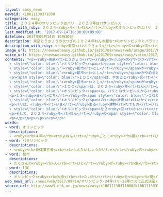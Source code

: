 ```yaml
---
layout: easy_news
newsid: k10011138371000
categories: easy
title: ２０２４年のオリンピックはパリ　２０２８年はロサンゼルス
title_with_ruby: ２０２４<ruby>年<rt>ねん</rt></ruby>のオリンピックはパリ　２０２８<ruby>年<rt>ねん</rt></ruby>はロサンゼルス
last_modified_at: '2017-09-14T16:30:00+09:00'
datetime: 2017年09月14日 16時30分
description: 東京とうきょうの次つぎの２０２４年ねんの夏なつのオリンピックとパラリンピックは、初はじめは５つの都市としが開ひらきたいと言いっていました。
description_with_ruby: <ruby>東京<rt>とうきょう</rt></ruby>の<ruby>次<rt>つぎ</rt></ruby>の２０２４<ruby>年<rt>ねん</rt></ruby>の<ruby>夏<rt>なつ</rt></ruby>のオリンピックとパラリンピックは、<ruby>初<rt>はじ</rt></ruby>めは５つの<ruby>都市<rt>とし</rt></ruby>が<ruby>開<rt>ひら</rt></ruby>きたいと<ruby>言<rt>い</rt></ruby>っていました。
image_url: https://newswebeasy.github.io/ja201709/news/web/image/2017/09/14/k10011138371000.jpg
voice_url: https://newswebeasy.github.io/ja201709/news/easy/voice/2017/09/14/k10011138371000.mp3
contents: "<p><ruby>東京<rt>とうきょう</rt></ruby>の<ruby>次<rt>つぎ</rt></ruby>の２０２４<ruby>年<rt>ねん</rt></ruby>の<ruby>夏<rt>なつ</rt></ruby>の<span\
  \ style=\"color: blue;\">オリンピック</span>と<span style=\"color: blue;\">パラリンピック</span>は、<ruby>初<rt>はじ</rt></ruby>めは５つの<span\
  \ style=\"color: blue;\"><ruby>都市<rt>とし</rt></ruby></span>が<ruby>開<rt>ひら</rt></ruby>きたいと<ruby>言<rt>い</rt></ruby>っていました。しかし、お<ruby>金<rt>かね</rt></ruby>がたくさんかかるため、フランスのパリとアメリカのロサンゼルス<ruby>以外<rt>いがい</rt></ruby>の３つの<span\
  \ style=\"color: blue;\"><ruby>都市<rt>とし</rt></ruby></span>がやめると<ruby>言<rt>い</rt></ruby>いました。</p>\n\
  <p><span style=\"color: blue;\">ＩＯＣ</span>は、やめると<ruby>言<rt>い</rt></ruby>った<span\
  \ style=\"color: blue;\"><ruby>都市<rt>とし</rt></ruby></span>が<ruby>多<rt>おお</rt></ruby>かったことをとても<ruby>心配<rt>しんぱい</rt></ruby>しています。このため<span\
  \ style=\"color: blue;\">ＩＯＣ</span>は、２０２４<ruby>年<rt>ねん</rt></ruby>だけではなくて２０２８<ruby>年<rt>ねん</rt></ruby>の<span\
  \ style=\"color: blue;\">オリンピック</span>も、パリとロサンゼルスから<ruby>決<rt>き</rt></ruby>めることにしました。</p>\n\
  <p>１３<ruby>日<rt>にち</rt></ruby>の<span style=\"color: blue;\">ＩＯＣ</span>の<ruby>会議<rt>かいぎ</rt></ruby>で、パリとロサンゼルスが<span\
  \ style=\"color: blue;\">オリンピック</span>の<ruby>計画<rt>けいかく</rt></ruby>を<ruby>説明<rt>せつめい</rt></ruby>しました。</p>\n\
  <p>パリは、<ruby>今<rt>いま</rt></ruby>ある<ruby>建物<rt>たてもの</rt></ruby>などを<ruby>使<rt>つか</rt></ruby>ってお<ruby>金<rt>かね</rt></ruby>がかからないようにして、セーヌ<ruby>川<rt>がわ</rt></ruby>などの<ruby>有名<rt>ゆうめい</rt></ruby>な<ruby>場所<rt>ばしょ</rt></ruby>も<ruby>利用<rt>りよう</rt></ruby>する<ruby>計画<rt>けいかく</rt></ruby>を<ruby>説明<rt>せつめい</rt></ruby>しました。ロサンゼルスは、<span\
  \ style=\"color: blue;\">オリンピック</span>を２<ruby>回<rt>かい</rt></ruby><ruby>開<rt>ひら</rt></ruby>いた<ruby>経験<rt>けいけん</rt></ruby>を<ruby>熱心<rt>ねっしん</rt></ruby>に<ruby>説明<rt>せつめい</rt></ruby>しました。</p>\n\
  <p>そして、２０２４<ruby>年<rt>ねん</rt></ruby>の<span style=\"color: blue;\">オリンピック</span>はパリ、２０２８<ruby>年<rt>ねん</rt></ruby>はロサンゼルスで<ruby>開<rt>ひら</rt></ruby>くことが<ruby>決<rt>き</rt></ruby>まりました。</p>\n\
  <p></p>\n<p></p>\n<p></p>"
words:
- word: オリンピック
  descriptions:
  - <ruby><rb>４年</rb><rt>よねん</rt></ruby>ごとに<ruby><rb>開</rb><rt>ひら</rt></ruby>かれ、<ruby><rb>世界</rb><rt>せかい</rt></ruby>じゅうの<ruby><rb>国々</rb><rt>くにぐに</rt></ruby>から<ruby><rb>選手</rb><rt>せんしゅ</rt></ruby>が<ruby><rb>参加</rb><rt>さんか</rt></ruby>する<ruby><rb>競技大会</rb><rt>きょうぎたいかい</rt></ruby>。<ruby><rb>古代</rb><rt>こだい</rt></ruby>ギリシャのオリンピアで<ruby><rb>開</rb><rt>ひら</rt></ruby>かれた<ruby><rb>古代</rb><rt>こだい</rt></ruby>オリンピックにならって、フランスのクーベルタンの<ruby><rb>力</rb><rt>ちから</rt></ruby>で、１８９６<ruby><rb>年</rb><rt>ねん</rt></ruby>にギリシャのアテネで<ruby><rb>開</rb><rt>ひら</rt></ruby>かれたのが、<ruby><rb>近代</rb><rt>きんだい</rt></ruby>オリンピックの<ruby><rb>始</rb><rt>はじ</rt></ruby>まり。<ruby><rb>五輪</rb><rt>ごりん</rt></ruby>。
- word: パラリンピック
  descriptions:
  - <ruby><rb>身体障害者</rb><rt>しんたいしょうがいしゃ</rt></ruby>の<ruby><rb>国際</rb><rt>こくさい</rt></ruby>スポーツ<ruby><rb>大会</rb><rt>たいかい</rt></ruby>。<ruby><rb>四年</rb><rt>よねん</rt></ruby>に<ruby><rb>一度</rb><rt>いちど</rt></ruby>、オリンピック<ruby><rb>開催地</rb><rt>かいさいち</rt></ruby>で<ruby><rb>行</rb><rt>おこな</rt></ruby>われる。
- word: 都市
  descriptions:
  - たくさんの<ruby><rb>人</rb><rt>ひと</rt></ruby>が<ruby><rb>集</rb><rt>あつ</rt></ruby>まり<ruby><rb>住</rb><rt>す</rt></ruby>んでいる<ruby><rb>大</rb><rt>おお</rt></ruby>きな<ruby><rb>町</rb><rt>まち</rt></ruby>。<ruby><rb>都会</rb><rt>とかい</rt></ruby>。
- word: IOC
  descriptions:
  - オリンピック<ruby><rb>大会</rb><rt>たいかい</rt></ruby>を<ruby><rb>開</rb><rt>ひら</rt></ruby>いたり、オリンピック<ruby><rb>精神</rb><rt>せいしん</rt></ruby>を<ruby><rb>広</rb><rt>ひろ</rt></ruby>めたりする<ruby><rb>機関</rb><rt>きかん</rt></ruby>。
web_news_url: /news/web/2017/09/14/オリンピック-24年パリ-28年ロスに正式決定/
source_url: http://www3.nhk.or.jp/news/easy/k10011138371000/k10011138371000.html
...
```

